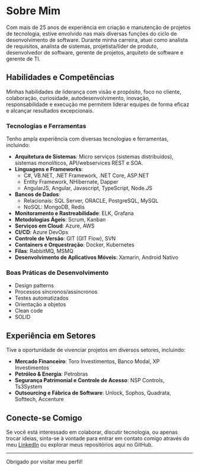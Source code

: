 # Sobre Mim

Com mais de 25 anos de experiência em criação e manutenção de projetos de tecnologia, estive envolvido nas mais diversas funções do ciclo de desenvolvimento de software. Durante minha carreira, atuei como analista de requisitos, analista de sistemas, projetista/líder de produto, desenvolvedor de software, gerente de projetos, arquiteto de software e gerente de TI.

## Habilidades e Competências

Minhas habilidades de liderança com visão e propósito, foco no cliente, colaboração, curiosidade, autodesenvolvimento, inovação, responsabilidade e execução me permitem liderar equipes de forma eficaz e alcançar resultados excepcionais.

### Tecnologias e Ferramentas

Tenho ampla experiência com diversas tecnologias e ferramentas, incluindo:

- **Arquitetura de Sistemas**: Micro serviços (sistemas distribuídos), sistemas monolíticos, API/webservices REST e SOA.
- **Linguagens e Frameworks**:
  - C#, VB.NET, .NET Framework, .NET Core, ASP.NET
  - Entity Framework, NHibernate, Dapper
  - AngularJS, Angular, Javascript, TypeScript, Node.JS
- **Bancos de Dados**:
  - Relacionais: SQL Server, ORACLE, PostgreSQL, MySQL
  - NoSQL: MongoDB, Redis
- **Monitoramento e Rastreabilidade**: ELK, Grafana
- **Metodologias Ágeis**: Scrum, Kanban
- **Serviços em Cloud**: Azure, AWS
- **CI/CD**: Azure DevOps
- **Controle de Versão**: GIT (GIT Flow), SVN
- **Containers e Orquestração**: Docker, Kubernetes
- **Filas**: RabbitMQ, MSMQ
- **Desenvolvimento de Aplicativos Móveis**: Xamarin, Android Nativo

### Boas Práticas de Desenvolvimento

- Design patterns
- Processos síncronos/assíncronos
- Testes automatizados
- Orientação a objetos
- Clean code
- SOLID

## Experiência em Setores

Tive a oportunidade de vivenciar projetos em diversos setores, incluindo:

- **Mercado Financeiro**: Toro Investimentos, Banco Modal, XP Investimentos
- **Petróleo & Energia**: Petrobras
- **Segurança Patrimonial e Controle de Acesso**: NSP Controls, Ts3System
- **Outsourcing e Fábrica de Software**: Unlock, Sophos, Quadrata, Softtech, Accenture

## Conecte-se Comigo

Se você está interessado em colaborar, discutir tecnologia, ou apenas trocar ideias, sinta-se à vontade para entrar em contato comigo através do meu [LinkedIn](https://www.linkedin.com/) ou explorar meus repositórios aqui no GitHub.

---

Obrigado por visitar meu perfil!
